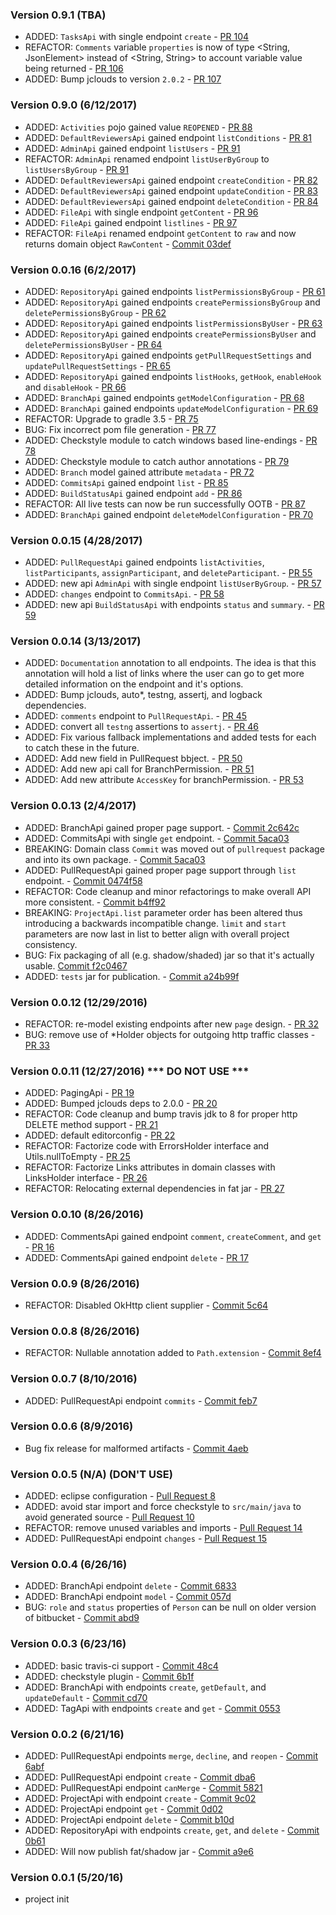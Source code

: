### Version 0.9.1 (TBA)
* ADDED: `TasksApi` with single endpoint `create` - [PR 104](https://github.com/cdancy/bitbucket-rest/pull/104)
* REFACTOR: `Comments` variable `properties` is now of type <String, JsonElement> instead of <String, String> to account variable value being returned - [PR 106](https://github.com/cdancy/bitbucket-rest/pull/106)
* ADDED: Bump jclouds to version `2.0.2` - [PR 107](https://github.com/cdancy/bitbucket-rest/pull/107)

### Version 0.9.0 (6/12/2017)
* ADDED: `Activities` pojo gained value `REOPENED` - [PR 88](https://github.com/cdancy/bitbucket-rest/pull/88)
* ADDED: `DefaultReviewersApi` gained endpoint `listConditions` - [PR 81](https://github.com/cdancy/bitbucket-rest/pull/81)
* ADDED: `AdminApi` gained endpoint `listUsers` - [PR 91](https://github.com/cdancy/bitbucket-rest/pull/91)
* REFACTOR: `AdminApi` renamed endpoint `listUserByGroup` to `listUsersByGroup` - [PR 91](https://github.com/cdancy/bitbucket-rest/pull/91)
* ADDED: `DefaultReviewersApi` gained endpoint `createCondition` - [PR 82](https://github.com/cdancy/bitbucket-rest/pull/82)
* ADDED: `DefaultReviewersApi` gained endpoint `updateCondition` - [PR 83](https://github.com/cdancy/bitbucket-rest/pull/83)
* ADDED: `DefaultReviewersApi` gained endpoint `deleteCondition` - [PR 84](https://github.com/cdancy/bitbucket-rest/pull/84)
* ADDED: `FileApi` with single endpoint `getContent` - [PR 96](https://github.com/cdancy/bitbucket-rest/pull/96)
* ADDED: `FileApi` gained endpoint `listlines` - [PR 97](https://github.com/cdancy/bitbucket-rest/pull/97)
* REFACTOR: `FileApi` renamed endpoint `getContent` to `raw` and now returns domain object `RawContent` - [Commit 03def](https://github.com/cdancy/bitbucket-rest/commit/03def8350e87e43bcd092bf9e21579f4e54a60c0)

### Version 0.0.16 (6/2/2017)
* ADDED: `RepositoryApi` gained endpoints `listPermissionsByGroup` - [PR 61](https://github.com/cdancy/bitbucket-rest/pull/61)
* ADDED: `RepositoryApi` gained endpoints `createPermissionsByGroup` and `deletePermissionsByGroup` - [PR 62](https://github.com/cdancy/bitbucket-rest/pull/62)
* ADDED: `RepositoryApi` gained endpoints `listPermissionsByUser` - [PR 63](https://github.com/cdancy/bitbucket-rest/pull/63)
* ADDED: `RepositoryApi` gained endpoints `createPermissionsByUser` and `deletePermissionsByUser` - [PR 64](https://github.com/cdancy/bitbucket-rest/pull/64)
* ADDED: `RepositoryApi` gained endpoints `getPullRequestSettings` and `updatePullRequestSettings` - [PR 65](https://github.com/cdancy/bitbucket-rest/pull/65)
* ADDED: `RepositoryApi` gained endpoints `listHooks`, `getHook`, `enableHook` and `disableHook` - [PR 66](https://github.com/cdancy/bitbucket-rest/pull/66)
* ADDED: `BranchApi` gained endpoints `getModelConfiguration` - [PR 68](https://github.com/cdancy/bitbucket-rest/pull/68)
* ADDED: `BranchApi` gained endpoints `updateModelConfiguration` - [PR 69](https://github.com/cdancy/bitbucket-rest/pull/69)
* REFACTOR: Upgrade to gradle 3.5 - [PR 75](https://github.com/cdancy/bitbucket-rest/pull/75)
* BUG: Fix incorrect pom file generation - [PR 77](https://github.com/cdancy/bitbucket-rest/pull/77)
* ADDED: Checkstyle module to catch windows based line-endings - [PR 78](https://github.com/cdancy/bitbucket-rest/pull/78)
* ADDED: Checkstyle module to catch author annotations - [PR 79](https://github.com/cdancy/bitbucket-rest/pull/79)
* ADDED: `Branch` model gained attribute `metadata`  - [PR 72](https://github.com/cdancy/bitbucket-rest/pull/72)
* ADDED: `CommitsApi` gained endpoint `list` - [PR 85](https://github.com/cdancy/bitbucket-rest/pull/85)
* ADDED: `BuildStatusApi` gained endpoint `add` - [PR 86](https://github.com/cdancy/bitbucket-rest/pull/86)
* REFACTOR: All live tests can now be run successfully OOTB - [PR 87](https://github.com/cdancy/bitbucket-rest/pull/87)
* ADDED: `BranchApi` gained endpoint `deleteModelConfiguration` - [PR 70](https://github.com/cdancy/bitbucket-rest/pull/70)

### Version 0.0.15 (4/28/2017)
* ADDED: `PullRequestApi` gained endpoints `listActivities`, `listParticipants`, `assignParticipant`, and `deleteParticipant`. - [PR 55](https://github.com/cdancy/bitbucket-rest/pull/55)
* ADDED: new api `AdminApi` with single endpoint `listUserByGroup`. - [PR 57](https://github.com/cdancy/bitbucket-rest/pull/57/files)
* ADDED: `changes` endpoint to `CommitsApi`. - [PR 58](https://github.com/cdancy/bitbucket-rest/pull/58)
* ADDED: new api `BuildStatusApi` with endpoints `status` and `summary`. - [PR 59](https://github.com/cdancy/bitbucket-rest/pull/59)

### Version 0.0.14 (3/13/2017)
* ADDED: `Documentation` annotation to all endpoints. The idea is that this annotation will hold a list of links where the user can go to get more detailed information on the endpoint and it's options.
* ADDED: Bump jclouds, auto*, testng, assertj, and logback dependencies.
* ADDED: `comments` endpoint to `PullRequestApi`. - [PR 45](https://github.com/cdancy/bitbucket-rest/pull/45)
* ADDED: convert all `testng` assertions to `assertj`. - [PR 46](https://github.com/cdancy/bitbucket-rest/pull/46)
* ADDED: Fix various fallback implementations and added tests for each to catch these in the future.
* ADDED: Add new field in PullRequest bbject. - [PR 50](https://github.com/cdancy/bitbucket-rest/pull/50)
* ADDED: Add new api call for BranchPermission. - [PR 51](https://github.com/cdancy/bitbucket-rest/pull/51)
* ADDED: Add new attribute `AccessKey` for branchPermission. - [PR 53](https://github.com/cdancy/bitbucket-rest/pull/53)

### Version 0.0.13 (2/4/2017)
* ADDED: BranchApi gained proper page support. - [Commit 2c642c](https://github.com/cdancy/bitbucket-rest/commit/2c642c0736768649bd7fb0b6ed1f93b02d6d8f22)
* ADDED: CommitsApi with single `get` endpoint. - [Commit 5aca03](https://github.com/cdancy/bitbucket-rest/commit/5aca03d23521bf307973a3170f0760ce0d143f95)
* BREAKING: Domain class `Commit` was moved out of `pullrequest` package and into its own package. - [Commit 5aca03](https://github.com/cdancy/bitbucket-rest/commit/5aca03d23521bf307973a3170f0760ce0d143f95)
* ADDED: PullRequestApi gained proper page support through `list` endpoint. - [Commit 0474f58](https://github.com/cdancy/bitbucket-rest/commit/0474f58a1deceb0d1d6898487ef39561f2be7d17)
* REFACTOR: Code cleanup and minor refactorings to make overall API more consistent. - [Commit b4ff92](https://github.com/cdancy/bitbucket-rest/commit/b4ff92cf42b54be5a79c59f6c25928cd55884200)
* BREAKING: `ProjectApi.list` parameter order has been altered thus introducing a backwards incompatible change. `limit` and `start` parameters are now last in list to better align with overall project consistency.
* BUG: Fix packaging of all (e.g. shadow/shaded) jar so that it's actually usable. [Commit f2c0467](https://github.com/cdancy/bitbucket-rest/commit/f2c0467bc0cf2a776ac96e82f704b2d6ac065437)
* ADDED: `tests` jar for publication. - [Commit a24b99f](https://github.com/cdancy/bitbucket-rest/commit/a24b99fbd660b37b2d44a83821652f3953d7e2ea)

### Version 0.0.12 (12/29/2016)
* REFACTOR: re-model existing endpoints after new `page` design. - [PR 32](https://github.com/cdancy/bitbucket-rest/pull/32)
* BUG: remove use of *Holder objects for outgoing http traffic classes - [PR 33](https://github.com/cdancy/bitbucket-rest/pull/33)

### Version 0.0.11 (12/27/2016) *** DO NOT USE ***
* ADDED: PagingApi - [PR 19](https://github.com/cdancy/bitbucket-rest/pull/19)
* ADDED: Bumped jclouds deps to 2.0.0 - [PR 20](https://github.com/cdancy/bitbucket-rest/pull/20)
* REFACTOR: Code cleanup and bump travis jdk to 8 for proper http DELETE method support - [PR 21](https://github.com/cdancy/bitbucket-rest/pull/21)
* ADDED: default editorconfig - [PR 22](https://github.com/cdancy/bitbucket-rest/pull/22)
* REFACTOR: Factorize code with ErrorsHolder interface and Utils.nullToEmpty - [PR 25](https://github.com/cdancy/bitbucket-rest/pull/25)
* REFACTOR: Factorize Links attributes in domain classes with LinksHolder interface - [PR 26](https://github.com/cdancy/bitbucket-rest/pull/26)
* REFACTOR: Relocating external dependencies in fat jar - [PR 27](https://github.com/cdancy/bitbucket-rest/pull/27)

### Version 0.0.10 (8/26/2016)
* ADDED: CommentsApi gained endpoint `comment`, `createComment`, and `get` - [PR 16](https://github.com/cdancy/bitbucket-rest/pull/16)
* ADDED: CommentsApi gained endpoint `delete` - [PR 17](https://github.com/cdancy/bitbucket-rest/pull/17)

### Version 0.0.9 (8/26/2016)
* REFACTOR: Disabled OkHttp client supplier - [Commit 5c64](5c641b2f5a38abb36ba67e2e20720a6f634b760e)

### Version 0.0.8 (8/26/2016)
* REFACTOR: Nullable annotation added to `Path.extension` - [Commit 8ef4](8ef42312a4bedf2e5c1e6ec6f63f5c82e63b4563)

### Version 0.0.7 (8/10/2016)
* ADDED: PullRequestApi endpoint `commits` - [Commit feb7](feb70bf3fdfcdca23b82360e6fa9e441360e923c)

### Version 0.0.6 (8/9/2016)
* Bug fix release for malformed artifacts - [Commit 4aeb](4aebcaade85cd9c73a09ac9ea061a82b4b45e7f6)

### Version 0.0.5 (N/A) (DON'T USE)
* ADDED: eclipse configuration - [Pull Request 8](https://github.com/cdancy/bitbucket-rest/pull/8)
* ADDED: avoid star import and force checkstyle to `src/main/java` to avoid generated source - [Pull Request 10](https://github.com/cdancy/bitbucket-rest/pull/10)
* REFACTOR: remove unused variables and imports - [Pull Request 14](https://github.com/cdancy/bitbucket-rest/pull/14)
* ADDED: PullRequestApi endpoint `changes` - [Pull Request 15](https://github.com/cdancy/bitbucket-rest/pull/15)

### Version 0.0.4 (6/26/16)

* ADDED: BranchApi endpoint `delete` - [Commit 6833](https://github.com/cdancy/bitbucket-rest/commit/68338ac2a196b0c363da900e8b18ff758f45b7aa)
* ADDED: BranchApi endpoint `model` - [Commit 057d](https://github.com/cdancy/bitbucket-rest/commit/057d68fb04ff13e9d1d8c286174bd8fea8577d05)
* BUG: `role` and `status` properties of `Person` can be null on older version of bitbucket - [Commit abd9](https://github.com/cdancy/bitbucket-rest/commit/abd911916c58056fc62de056dc791245bf306b15)

### Version 0.0.3 (6/23/16)

* ADDED: basic travis-ci support - [Commit 48c4](https://github.com/cdancy/bitbucket-rest/commit/48c407b897e48b376f3fa88b02f797a347e0f376)
* ADDED: checkstyle plugin - [Commit 6b1f](https://github.com/cdancy/bitbucket-rest/commit/6b1fcf842bb87a2053b6d97ea81bc7aaf98c1317)
* ADDED: BranchApi with endpoints `create`, `getDefault`, and `updateDefault` - [Commit cd70](https://github.com/cdancy/bitbucket-rest/commit/cd70952f4a83f910b25e56da0e8cc4befb9283e8)
* ADDED: TagApi with endpoints `create` and `get` - [Commit 0553](https://github.com/cdancy/bitbucket-rest/commit/055397b3b46779354b9d8b26fac314d28e905dd5)

### Version 0.0.2 (6/21/16)

* ADDED: PullRequestApi endpoints `merge`, `decline`, and `reopen` - [Commit 6abf](https://github.com/cdancy/bitbucket-rest/commit/6abf1c2d291ef0e4093d57affbe33099dd9be668)
* ADDED: PullRequestApi endpoint `create` - [Commit dba6](https://github.com/cdancy/bitbucket-rest/commit/dba66c524173b6d2928e7be21e84b603fc052a15)
* ADDED: PullRequestApi endpoint `canMerge` - [Commit 5821](https://github.com/cdancy/bitbucket-rest/commit/5821d6a2c53abae2a74bb88c50e31cbb1f429469)
* ADDED: ProjectApi with endpoint `create` - [Commit 9c02](https://github.com/cdancy/bitbucket-rest/commit/9c027ea90f87ef055189c322b23d054f91949c80)
* ADDED: ProjectApi endpoint `get` - [Commit 0d02](https://github.com/cdancy/bitbucket-rest/commit/0d02095dbadcc405136ba96fc9ba84ae21054bac)
* ADDED: ProjectApi endpoint `delete` - [Commit b10d](https://github.com/cdancy/bitbucket-rest/commit/b10df1291119e09e54e5003cf3d49359e1001512)
* ADDED: RepositoryApi with endpoints `create`, `get`, and `delete` - [Commit 0b61](https://github.com/cdancy/bitbucket-rest/commit/0b615e32fef40f4503e16e7035a8453ce3ad6169)
* ADDED: Will now publish fat/shadow jar - [Commit a9e6](https://github.com/cdancy/bitbucket-rest/commit/a9e69dea188a8675dcf1e0d2973a963b5a67d5fa)

### Version 0.0.1 (5/20/16)

* project init
